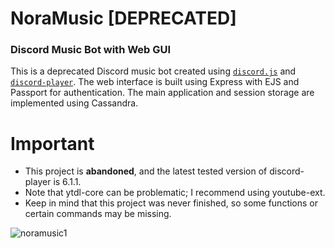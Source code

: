 NoraMusic [DEPRECATED]
======
### Discord Music Bot with Web GUI

This is a deprecated Discord music bot created using <a href="https://discord.js.org/#/"><code>discord.js</code></a> and <a href="https://discord-player.js.org/"><code>discord-player</code></a>. The web interface is built using Express with EJS and Passport for authentication. The main application and session storage are implemented using Cassandra.

Important
======
* This project is **abandoned**, and the latest tested version of discord-player is 6.1.1.
* Note that ytdl-core can be problematic; I recommend using youtube-ext.
* Keep in mind that this project was never finished, so some functions or certain commands may be missing.

![noramusic1](https://github.com/Drairan9/NoraMusic/assets/51862801/b15776b7-2a4d-403e-be55-d784402a1118)
